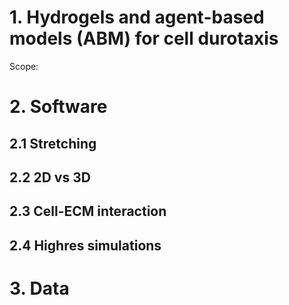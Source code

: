 # 1. Hydrogels and agent-based models (ABM) for cell durotaxis

Scope:

# 2. Software

## 2.1 Stretching
## 2.2 2D vs 3D
## 2.3 Cell-ECM interaction
## 2.4 Highres simulations

# 3. Data
